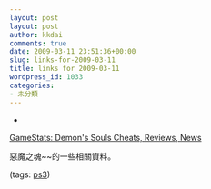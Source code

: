 ```yaml
---
layout: post
layout: post
author: kkdai
comments: true
date: 2009-03-11 23:51:36+00:00
slug: links-for-2009-03-11
title: links for 2009-03-11
wordpress_id: 1033
categories:
- 未分類
---
```


  * 
                

[GameStats: Demon's Souls Cheats, Reviews, News](http://www.gamestats.com/objects/142/14242310/)


                

惡魔之魂~~的一些相關資料。


                

(tags: [ps3](http://delicious.com/kkdai/ps3))


            
